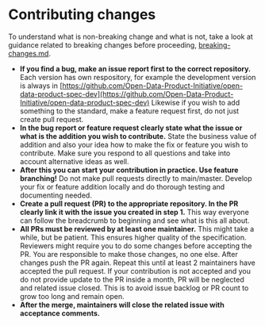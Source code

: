 # Contributing changes

To understand what is non-breaking change and what is not, take a look at guidance related to breaking changes before proceeding, [breaking-changes.md](../specification/versions/breaking-changes.md "mention").&#x20;

* **If you find a bug, make an issue report first to the correct repository.** Each version has own respository, for example the development version is always in  [https://github.com/Open-Data-Product-Initiative/open-data-product-spec-dev](https://github.com/Open-Data-Product-Initiative/open-data-product-spec-dev) Likewise if you wish to add something to the standard, make a feature request first, do not just create pull request.&#x20;
* **In the bug report or feature request clearly state what the issue or what is the addition you wish to contribute.** State the business value of addition and also your idea how to make the fix or feature you wish to contribute. Make sure you respond to all questions and take into account alternative ideas as well.&#x20;
* **After this you can start your contribution in practice. Use feature branching!** Do not make pull requests directly to main/master. Develop your fix or feature addition locally and do thorough testing and documenting needed.&#x20;
* **Create a pull request (PR) to the appropriate repository. In the PR clearly link it with the issue you created in step 1.** This way everyone can follow the breadcrumb to beginning and see what is this all about.&#x20;
* **All PRs must be reviewed by at least one maintainer.** This might take a while, but be patient. This ensures higher quality of the specification. Reviewers might require you to do some changes before accepting the PR. You are responsible to make those changes, no one else. After changes push the PR again. Repeat this until at least 2 maintainers have accepted the pull request. If your contribution is not accepted and you do not provide update to the PR inside a month, PR will be neglected and related issue closed. This is to avoid issue backlog or PR count to grow too long and remain open.&#x20;
* **After the merge, maintainers will close the related issue with acceptance comments.**&#x20;
